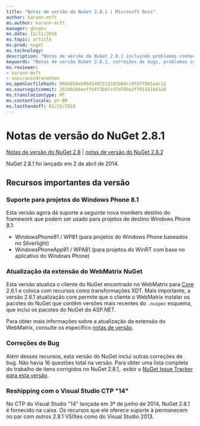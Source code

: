```yaml
---
title: "Notas de versão do NuGet 2.8.1 | Microsoft Docs"
author: karann-msft
ms.author: karann-msft
manager: ghogen
ms.date: 11/11/2016
ms.topic: article
ms.prod: nuget
ms.technology: 
description: "Notas de versão do NuGet 2.8.1 incluindo problemas conhecidos, correções de bug, recursos adicionados e DCRs."
keywords: "Notas de versão NuGet 2.8.1, correções de bugs, problemas conhecidos, adicionaram recursos, DCRs"
ms.reviewer:
- karann-msft
- unniravindranathan
ms.openlocfilehash: 99dd050eb06024972132d5b0dcc9f97f965adc12
ms.sourcegitcommit: 262d026beeffd4f3b6fc47d780a2f701451663a8
ms.translationtype: MT
ms.contentlocale: pt-BR
ms.lasthandoff: 01/25/2018
---
```

# <a name="nuget-281-release-notes"></a>Notas de versão do NuGet 2.8.1

[Notas de versão do NuGet 2.8](../release-notes/nuget-2.8.md) | [notas de versão do NuGet 2.8.2](../release-notes/nuget-2.8.2.md)

NuGet 2.8.1 foi lançado em 2 de abril de 2014.

## <a name="notable-features-in-the-release"></a>Recursos importantes da versão

### <a name="support-for-windows-phone-81-projects"></a>Suporte para projetos do Windows Phone 8.1
Esta versão agora dá suporte a seguinte nova monikers destino do framework que podem ser usado para projetos de destino Windows Phone 8.1:

* WindowsPhone81 / WP81 (para projetos do Windows Phone baseados no Silverlight)
* WindowsPhoneApp81 / WPA81 (para projetos do WinRT com base no aplicativo do Windows Phone)

### <a name="update-of-the-nuget-webmatrix-extension"></a>Atualização da extensão do WebMatrix NuGet
Esta versão atualiza o cliente do NuGet encontrado no WebMatrix para [Core](https://www.nuget.org/packages/Nuget.Core/2.6.1) 2.6.1 e coloca com recursos como transformações XDT. Mais importante, a versão 2.6.1 atualização core permite que o cliente o WebMatrix instalar os pacotes do NuGet que contêm versões mais recentes do `.nuspec` esquema, que inclui os pacotes do NuGet do ASP.NET.

Para obter mais informações sobre a atualização da extensão do WebMatrix, consulte os específico [notas de versão](../release-notes/nuget-2.6.1-for-WebMatrix.md).

### <a name="bug-fixes"></a>Correções de Bug
Além desses recursos, esta versão do NuGet inclui outras correções de bug. Não havia 16 questões total na versão. Para obter uma lista completa do trabalho de itens corrigidos no NuGet 2.8.1,. exibir o [NuGet Issue Tracker para esta versão](https://nuget.codeplex.com/workitem/list/advanced?keyword=&status=All&type=All&priority=All&release=NuGet%202.8.1&assignedTo=All&component=All&sortField=LastUpdatedDate&sortDirection=Descending&page=0&reasonClosed=All).

### <a name="reshipping-with-visual-studio-14-ctp"></a>Reshipping com o Visual Studio CTP "14"
No CTP do Visual Studio "14" lançada em 3ª de junho de 2014, NuGet 2.8.1 é fornecido na caixa. Os recursos que ele oferece suporte à permanecem no par com outros 2.8.1 VSIXes como do Visual Studio 2013.
